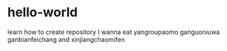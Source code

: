 # hello-world
learn how to create repository 
I wanna eat yangroupaomo ganguoniuwa ganbianfeichang and xinjiangchaomifen 
